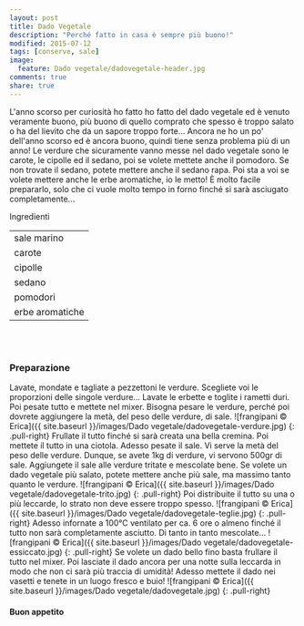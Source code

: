 ```yaml
---
layout: post
title: Dado Vegetale
description: "Perché fatto in casa è sempre più buono!"
modified: 2015-07-12
tags: [conserve, sale]
image:
  feature: Dado vegetale/dadovegetale-header.jpg
comments: true
share: true
---
```


L'anno scorso per curiosità ho fatto ho fatto del dado vegetale ed è venuto veramente buono, più buono di quello comprato che spesso è troppo salato o ha del lievito che da un sapore troppo forte... Ancora ne ho un po' dell'anno scorso ed è ancora buono, quindi tiene senza problema più di un anno! Le verdure che sicuramente vanno messe nel dado vegetale sono le carote, le cipolle ed il sedano, poi se volete mettete anche il pomodoro. Se non trovate il sedano, potete mettere anche il sedano rapa. Poi sta a voi se volete mettere anche le erbe aromatiche, io le metto! È molto facile prepararlo, solo che ci vuole molto tempo in forno finché si sarà asciugato completamente...


<div class="ingredients">
  <div class="ingredients-title">Ingredienti</div>
  <table>
    <tbody>
      <tr>
        <td>sale marino</td>
      </tr>
      <tr>      
        <td>carote</td>
      </tr>
      <tr>      
        <td>cipolle</td>
      </tr>
      <tr>
        <td>sedano</td>
      </tr>
      <tr>
        <td>pomodori</td>
      </tr>
      <tr>
        <td>erbe aromatiche</td>  
      </tr>
    </tbody>
  </table>
  <br></br>
</div>


<h3>
  <font color="grey">
    <i class="icon-cogs"></i>
  </font> Preparazione
</h3>

Lavate, mondate e tagliate a pezzettoni le verdure. Scegliete voi le proporzioni delle singole verdure... Lavate le erbette e toglite i rametti duri. Poi pesate tutto e mettete nel mixer. Bisogna pesare le verdure, perché poi dovrete aggiungere la metà, del peso delle verdure, di sale.
![frangipani © Erica]({{ site.baseurl }}/images/Dado vegetale/dadovegetale-verdure.jpg)
{: .pull-right}
Frullate il tutto finché si sarà creata una bella cremina. Poi mettete il tutto in una ciotola. Adesso pesate il sale. Vi serve la metà del peso delle verdure. Dunque, se avete 1kg di verdure, vi servono 500gr di sale. Aggiungete il sale alle verdure tritate e mescolate bene. Se volete un dado vegetale più salato, potete mettere anche più sale, ma massimo tanto quanto le verdure.
![frangipani © Erica]({{ site.baseurl }}/images/Dado vegetale/dadovegetale-trito.jpg)
{: .pull-right}
Poi distribuite il tutto su una o più leccarde, lo strato non deve essere troppo spesso.
![frangipani © Erica]({{ site.baseurl }}/images/Dado vegetale/dadovegetale-teglie.jpg)
{: .pull-right}
Adesso infornate a 100°C ventilato per ca. 6 ore o almeno finché il tutto non sarà completamente asciutto. Di tanto in tanto mescolate...
![frangipani © Erica]({{ site.baseurl }}/images/Dado vegetale/dadovegetale-essiccato.jpg)
{: .pull-right}
Se volete un dado bello fino basta frullare il tutto nel mixer. Poi lasciate il dado ancora per una notte sulla leccarda in modo che non ci sarà più traccia di umidità! Adesso mettete il dado nei vasetti e tenete in un luogo fresco e buio!
![frangipani © Erica]({{ site.baseurl }}/images/Dado vegetale/dadovegetale.jpg)
{: .pull-right}

<h4>Buon appetito
  <font color="red">
    <i class="icon-smile"></i>
  </font>
</h4>
